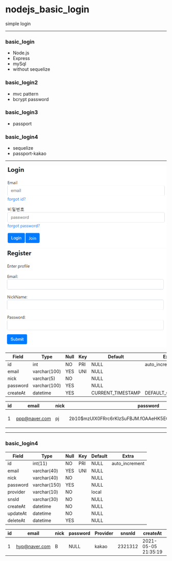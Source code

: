 # nodejs_basic_login

simple login

---

### basic_login

- Node.js
- Express
- mySql
- without sequelize

### basic_login2

- mvc pattern
- bcrypt password

### basic_login3

- passport

### basic_login4

- sequelize
- passport-kakao

---

![login](./img/Login.PNG)
![login](./img/register.PNG)

| Field    | Type         | Null | Key | Default           | Extra             |
| -------- | ------------ | ---- | --- | ----------------- | ----------------- |
| id       | int          | NO   | PRI | NULL              | auto_increment    |
| email    | varchar(100) | YES  | UNI | NULL              |                   |
| nick     | varchar(5)   | NO   |     | NULL              |                   |
| password | varchar(100) | YES  |     | NULL              |                   |
| createAt | datetime     | YES  |     | CURRENT_TIMESTAMP | DEFAULT_GENERATED |

| id  | email         | nick | password                                                     | createAt            |
| --- | ------------- | ---- | ------------------------------------------------------------ | ------------------- |
| 1   | ppp@naver.com | pj   | $2b$10$mzUlX0FRrc6rKIzSuFBJM.fOAAeHK5EG6C2IhPV5EMITa1vY448bm | 2021-05-05 21:35:19 |

---
### basic_login4

| Field    | Type         | Null | Key | Default           | Extra             |
| -------- | ------------ | ---- | --- | ----------------- | ----------------- |
| id       | int(11)      | NO   | PRI | NULL              | auto_increment    |
| email    | varchar(40)  | YES  | UNI | NULL              |                   |
| nick     | varchar(40)  | NO   |     | NULL              |                   |
| password | varchar(150) | YES  |     | NULL              |                   |
| provider | varchar(10)  | NO   |     | local             |                   |
| snsId    | varchar(30)  | NO   |     | NULL              |                   |
| createAt | datetime     | NO   |     | NULL              |                   |
| updateAt | datetime     | NO   |     | NULL              |                   |
| deleteAt | datetime     | YES  |     | NULL              |                   |

| id  | email         | nick | password  | Provider | snsnId    | createAt            | updateAt            | deketeAt |
| --- | ------------- | ---- | ----------| -------- |-----------| ------------------- | --------------------| ---------|
| 1   | hyp@naver.com | B    | NULL      | kakao    | 2321312   | 2021-05-05 21:35:19 | 2021-05-05 21:35:19 | NULL     |